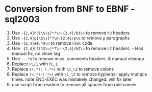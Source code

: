 # Conversion from BNF to EBNF - sql2003

1. Use `-{2,4}h3[\S\s]*?\n-{2,4}/h3\n` to remove `h3` headers
1. Use `-{2,4}p[\S\s]*?\n-{2,4}/p\n` to remove `p` paragraphs
1. Use `-{2,4}##.*$\n` to remove `html` code
1. Use `-{2,4}h2[\S\s]*?\n-{2,4}/h2\n` to remove `h2` headers. - Had manual fix, no close tag
1. Use `--.*$` to remove misc. comments headers. & manual cleanup
1. Replace `PL/I` with `PL_I`
1. Replace `(<.*): (.*>)` with `\1_\2` to remove colons
1. Replace `(<.*)-(.*>)` with `\1_\2` to remove hyphens- apply multiple times. note END-EXEC was mistakely changed. will fix later
1. use script from readme to remove all spaces from rule names
